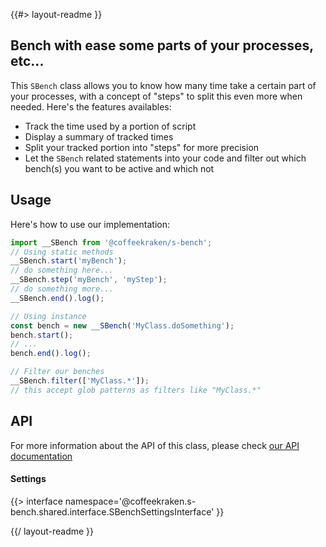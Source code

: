<!-- 
/**
 * @name            README
 * @namespace       doc
 * @type            Markdown
 * @platform        md
 * @status          stable
 * @menu            Documentation           /doc/readme
 *
 * @since           2.0.0
 * @author    Olivier Bossel <olivier.bossel@gmail.com> (https://olivierbossel.com)
 */
-->

{{#> layout-readme }}

## Bench with ease some parts of your processes, etc...

This `SBench` class allows you to know how many time take a certain part of your processes, with a concept of "steps" to split this even more when needed. Here's the features availables:

- Track the time used by a portion of script
- Display a summary of tracked times
- Split your tracked portion into "steps" for more precision
- Let the `SBench` related statements into your code and filter out which bench(s) you want to be active and which not

## Usage

Here's how to use our implementation:

```js
import __SBench from '@coffeekraken/s-bench';
// Using static methods
__SBench.start('myBench');
// do something here...
__SBench.step('myBench', 'myStep');
// do something more...
__SBench.end().log();

// Using instance
const bench = new __SBench('MyClass.doSomething');
bench.start();
// ...
bench.end().log();

// Filter our benches
__SBench.filter(['MyClass.*']);
// this accept glob patterns as filters like "MyClass.*"
```

## API

For more information about the API of this class, please check [our API documentation](/api/@coffeekraken.s-bench.shared.SBench)

#### Settings

{{> interface namespace='@coffeekraken.s-bench.shared.interface.SBenchSettingsInterface' }}

{{/ layout-readme }}